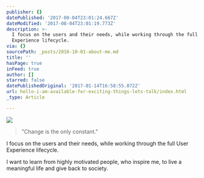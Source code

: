 ```yaml
---
publisher: {}
datePublished: '2017-08-04T23:01:24.667Z'
dateModified: '2017-08-04T23:01:19.773Z'
description: >-
  I focus on the users and their needs, while working through the full User
  Experience lifecycle.
via: {}
sourcePath: _posts/2016-10-01-about-me.md
title: ''
hasPage: true
inFeed: true
author: []
starred: false
datePublishedOriginal: '2017-01-14T16:58:55.072Z'
url: hello-i-am-available-for-exciting-things-lets-talk/index.html
_type: Article

---
```

![](https://the-grid-user-content.s3-us-west-2.amazonaws.com/7f1b5246-0d44-4d45-8048-0d6f0833fa5d.gif)

> "Change is the only constant."

I focus on the users and their needs, while working through the full User Experience lifecycle.

I want to learn from highly motivated people, who inspire me, to live a meaningful life and give back to society.